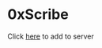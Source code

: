 # 0xScribe

Click [here](https://discord.com/api/oauth2/authorize?client_id=1005333143672336395&permissions=137439463488&scope=bot) to add to server